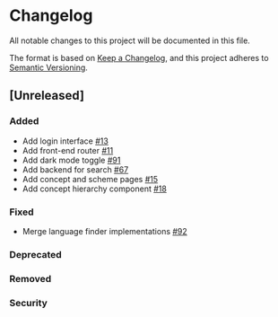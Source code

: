 # Changelog

All notable changes to this project will be documented in this file.

The format is based on [Keep a Changelog](https://keepachangelog.com/en/1.0.0/),
and this project adheres to [Semantic Versioning](https://semver.org/spec/v2.0.0.html).

## [Unreleased]

### Added
-   Add login interface [#13](https://github.com/archesproject/arches-lingo/issues/13)
-   Add front-end router [#11](https://github.com/archesproject/arches-lingo/issues/11)
-   Add dark mode toggle [#91](https://github.com/archesproject/arches-lingo/issues/91)
-   Add backend for search [#67](https://github.com/archesproject/arches-lingo/issues/67)
-   Add concept and scheme pages [#15](https://github.com/archesproject/arches-lingo/issues/15)
-   Add concept hierarchy component [#18](https://github.com/archesproject/arches-lingo/issues/18)

### Fixed
-   Merge language finder implementations [#92](https://github.com/archesproject/arches-lingo/issues/92)

### Deprecated

### Removed

### Security

